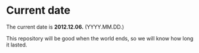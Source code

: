 # Current date

The current date is **2012.12.06.** (YYYY.MM.DD.)

This repository will be good when the world ends, so we will know how long it lasted.